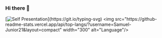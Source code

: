 ### Hi there 👋
 [![Self Presentation](https://readme-typing-svg.herokuapp.com?font=Fira+Code&duration=2000&pause=2000&color=6cb52d&vCenter=true&width=510&lines=Sup%2C+I'm+Samuel+Junior;Can+see+more+about+me%3F+Explore+my+profile!)](https://git.io/typing-svg)
<img src="https://github-readme-stats.vercel.app/api/top-langs/?username=Samuel-Junior21&layout=compact" width="300" alt="Language"/>
<!--
**Samuel-Junior21/Samuel-Junior21** is a ✨ _special_ ✨ repository because its `README.md` (this file) appears on your GitHub profile.

Here are some ideas to get you started:

- 🔭 I’m currently working on ...
- 🌱 I’m currently learning ...
- 👯 I’m looking to collaborate on ...
- 🤔 I’m looking for help with ...
- 💬 Ask me about ...
- 📫 How to reach me: ...
- 😄 Pronouns: ...
- ⚡ Fun fact: ...
-->
